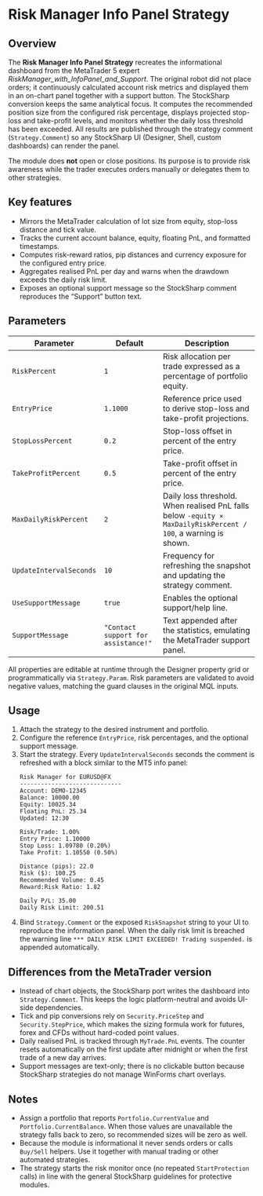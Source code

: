 # Risk Manager Info Panel Strategy

## Overview
The **Risk Manager Info Panel Strategy** recreates the informational dashboard from the MetaTrader 5 expert *RiskManager_with_InfoPanel_and_Support*. The original robot did not place orders; it continuously calculated account risk metrics and displayed them in an on-chart panel together with a support button. The StockSharp conversion keeps the same analytical focus. It computes the recommended position size from the configured risk percentage, displays projected stop-loss and take-profit levels, and monitors whether the daily loss threshold has been exceeded. All results are published through the strategy comment (`Strategy.Comment`) so any StockSharp UI (Designer, Shell, custom dashboards) can render the panel.

The module does **not** open or close positions. Its purpose is to provide risk awareness while the trader executes orders manually or delegates them to other strategies.

## Key features
- Mirrors the MetaTrader calculation of lot size from equity, stop-loss distance and tick value.
- Tracks the current account balance, equity, floating PnL, and formatted timestamps.
- Computes risk-reward ratios, pip distances and currency exposure for the configured entry price.
- Aggregates realised PnL per day and warns when the drawdown exceeds the daily risk limit.
- Exposes an optional support message so the StockSharp comment reproduces the “Support” button text.

## Parameters
| Parameter | Default | Description |
|-----------|---------|-------------|
| `RiskPercent` | `1` | Risk allocation per trade expressed as a percentage of portfolio equity. |
| `EntryPrice` | `1.1000` | Reference price used to derive stop-loss and take-profit projections. |
| `StopLossPercent` | `0.2` | Stop-loss offset in percent of the entry price. |
| `TakeProfitPercent` | `0.5` | Take-profit offset in percent of the entry price. |
| `MaxDailyRiskPercent` | `2` | Daily loss threshold. When realised PnL falls below `-equity × MaxDailyRiskPercent / 100`, a warning is shown. |
| `UpdateIntervalSeconds` | `10` | Frequency for refreshing the snapshot and updating the strategy comment. |
| `UseSupportMessage` | `true` | Enables the optional support/help line. |
| `SupportMessage` | `"Contact support for assistance!"` | Text appended after the statistics, emulating the MetaTrader support panel. |

All properties are editable at runtime through the Designer property grid or programmatically via `Strategy.Param`. Risk parameters are validated to avoid negative values, matching the guard clauses in the original MQL inputs.

## Usage
1. Attach the strategy to the desired instrument and portfolio.
2. Configure the reference `EntryPrice`, risk percentages, and the optional support message.
3. Start the strategy. Every `UpdateIntervalSeconds` seconds the comment is refreshed with a block similar to the MT5 info panel:
   ```
   Risk Manager for EURUSD@FX
   -----------------------------
   Account: DEMO-12345
   Balance: 10000.00
   Equity: 10025.34
   Floating PnL: 25.34
   Updated: 12:30

   Risk/Trade: 1.00%
   Entry Price: 1.10000
   Stop Loss: 1.09780 (0.20%)
   Take Profit: 1.10550 (0.50%)

   Distance (pips): 22.0
   Risk ($): 100.25
   Recommended Volume: 0.45
   Reward:Risk Ratio: 1.82

   Daily P/L: 35.00
   Daily Risk Limit: 200.51
   ```
4. Bind `Strategy.Comment` or the exposed `RiskSnapshot` string to your UI to reproduce the information panel. When the daily risk limit is breached the warning line `*** DAILY RISK LIMIT EXCEEDED! Trading suspended.` is appended automatically.

## Differences from the MetaTrader version
- Instead of chart objects, the StockSharp port writes the dashboard into `Strategy.Comment`. This keeps the logic platform-neutral and avoids UI-side dependencies.
- Tick and pip conversions rely on `Security.PriceStep` and `Security.StepPrice`, which makes the sizing formula work for futures, forex and CFDs without hard-coded point values.
- Daily realised PnL is tracked through `MyTrade.PnL` events. The counter resets automatically on the first update after midnight or when the first trade of a new day arrives.
- Support messages are text-only; there is no clickable button because StockSharp strategies do not manage WinForms chart overlays.

## Notes
- Assign a portfolio that reports `Portfolio.CurrentValue` and `Portfolio.CurrentBalance`. When those values are unavailable the strategy falls back to zero, so recommended sizes will be zero as well.
- Because the module is informational it never sends orders or calls `Buy/Sell` helpers. Use it together with manual trading or other automated strategies.
- The strategy starts the risk monitor once (no repeated `StartProtection` calls) in line with the general StockSharp guidelines for protective modules.
